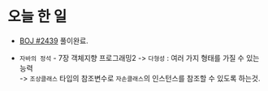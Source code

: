 # 오늘 한 일

* [BOJ #2439](https://www.acmicpc.net/problem/2439) 풀이완료.

* `자바의 정석` - 7장 객체지향 프로그래밍2
-> `다형성` : 여러 가지 형태를 가질 수 있는 능력  
-> `조상클래스` 타입의 참조변수로 `자손클래스`의 인스턴스를 참조할 수 있도록 하는것.
